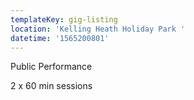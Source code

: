 ```yaml
---
templateKey: gig-listing
location: 'Kelling Heath Holiday Park '
datetime: '1565200801'
---
```

Public Performance

2 x 60 min sessions
